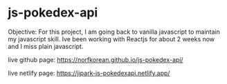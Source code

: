 # js-pokedex-api

Objective: 
For this project, I am going back to vanilla javascript to maintain my javascript skill. Ive been working with Reactjs for about 2 weeks now and I miss plain javascript. 



live github page: https://norfkorean.github.io/js-pokedex-api/

live netlify page: https://jipark-js-pokedexapi.netlify.app/
